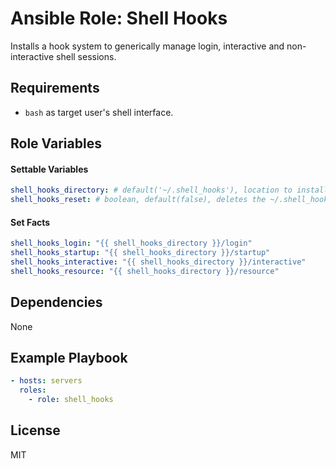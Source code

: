 # Ansible Role: Shell Hooks

Installs a hook system to generically manage login, interactive and non-interactive shell sessions.

## Requirements

- `bash` as target user's shell interface.

## Role Variables

#### Settable Variables
```yaml
shell_hooks_directory: # default('~/.shell_hooks'), location to install shell hooks
shell_hooks_reset: # boolean, default(false), deletes the ~/.shell_hooks directory when true
```

#### Set Facts
```yaml
shell_hooks_login: "{{ shell_hooks_directory }}/login"
shell_hooks_startup: "{{ shell_hooks_directory }}/startup"
shell_hooks_interactive: "{{ shell_hooks_directory }}/interactive"
shell_hooks_resource: "{{ shell_hooks_directory }}/resource"
```

## Dependencies

None

## Example Playbook
```yaml
- hosts: servers
  roles:
    - role: shell_hooks
```

## License

MIT
